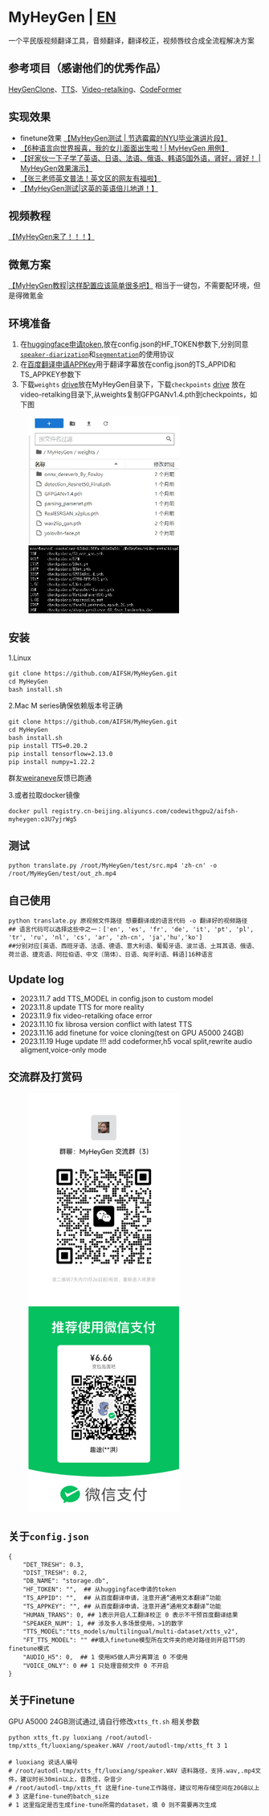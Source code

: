 # MyHeyGen | [EN](./README_en.md)
一个平民版视频翻译工具，音频翻译，翻译校正，视频唇纹合成全流程解决方案
## 参考项目（感谢他们的优秀作品）
[HeyGenClone](https://github.com/BrasD99/HeyGenClone.git)、[TTS](https://github.com/coqui-ai/tts)、[Video-retalking](https://github.com/OpenTalker/video-retalking)、[CodeFormer](https://github.com/sczhou/CodeFormer)
## 实现效果
- finetune效果 [【MyHeyGen测试 | 节选霉霉的NYU毕业演讲片段】]( https://www.bilibili.com/video/BV1vc411X7EA/?share_source=copy_web&vd_source=453c36b4abef37acd389d4c01b149023)
- [【6种语言向世界报喜，我的女儿面面出生啦 ! | MyHeyGen 用例】]( https://www.bilibili.com/video/BV1eC4y1E7qc/?share_source=copy_web&vd_source=453c36b4abef37acd389d4c01b149023)
- [【好家伙一下子学了英语、日语、法语、俄语、韩语5国外语，肾好，肾好！ | MyHeyGen效果演示】](https://www.bilibili.com/video/BV1wC4y1E78h/?share_source=copy_web&vd_source=453c36b4abef37acd389d4c01b149023)
- [【张三老师英文普法！英文区的网友有福啦】](https://www.bilibili.com/video/BV1XN41137Bv/?share_source=copy_web&vd_source=453c36b4abef37acd389d4c01b149023)
- [【MyHeyGen测试|这英的英语倍儿地道！】](https://www.bilibili.com/video/BV1vN4y1D7mo/?share_source=copy_web&vd_source=453c36b4abef37acd389d4c01b149023)

## 视频教程
[【MyHeyGen来了！！！】]( https://www.bilibili.com/video/BV14C4y1J7dY/?share_source=copy_web&vd_source=453c36b4abef37acd389d4c01b149023)

## 微氪方案
[【MyHeyGen教程|这样配置应该简单很多吧】](https://www.bilibili.com/video/BV1cN4y1D73X/?share_source=copy_web&vd_source=453c36b4abef37acd389d4c01b149023)
相当于一键包，不需要配环境，但是得微氪金

## 环境准备
1. 在[huggingface申请token](https://huggingface.co/),放在config.json的HF_TOKEN参数下,分别同意[`speaker-diarization`](https://hf.co/pyannote/speaker-diarization)和[`segmentation`](https://hf.co/pyannote/segmentation)的使用协议
2. 在[百度翻译申请APPKey](https://fanyi-api.baidu.com/doc/21)用于翻译字幕放在config.json的TS_APPID和TS_APPKEY参数下
3. 下载`weights` [drive](https://drive.google.com/file/d/1dYy24q_67TmVuv_PbChe2t1zpNYJci1J/view?usp=sharing)放在MyHeyGen目录下，下载`checkpoints` [drive](https://drive.google.com/drive/folders/18rhjMpxK8LVVxf7PI6XwOidt8Vouv_H0?usp=share_link) 放在video-retalking目录下,从weights复制GFPGANv1.4.pth到checkpoints，如下图

<div>
  <figure>
  <img alt='weights文件目录' src="./img/weights.png?raw=true" width="300px"/>
  <img alt='checkpoints文件目录' src="./img/checkpoints.png?raw=true" width="300px"/>
  <figure>
</div>



## 安装
1.Linux
```
git clone https://github.com/AIFSH/MyHeyGen.git
cd MyHeyGen
bash install.sh
```
2.Mac M series确保依赖版本号正确
      
```
git clone https://github.com/AIFSH/MyHeyGen.git
cd MyHeyGen
bash install.sh
pip install TTS=0.20.2
pip install tensorflow=2.13.0
pip install numpy=1.22.2
```
群友[weiraneve](https://github.com/weiraneve)反馈已跑通
      
3.或者拉取docker镜像
```
docker pull registry.cn-beijing.aliyuncs.com/codewithgpu2/aifsh-myheygen:o3U7yjrWg5
```
## 测试
```
python translate.py /root/MyHeyGen/test/src.mp4 'zh-cn' -o /root/MyHeyGen/test/out_zh.mp4
```
## 自己使用
```
python translate.py 原视频文件路径 想要翻译成的语言代码 -o 翻译好的视频路径
## 语言代码可以选择这些中之一：['en', 'es', 'fr', 'de', 'it', 'pt', 'pl', 'tr', 'ru', 'nl', 'cs', 'ar', 'zh-cn', 'ja','hu','ko']
##分别对应[英语、西班牙语、法语、德语、意大利语、葡萄牙语、波兰语、土耳其语、俄语、荷兰语、捷克语、阿拉伯语、中文（简体）、日语、匈牙利语、韩语]16种语言
```
## Update log
- 2023.11.7  add TTS_MODEL in config.json to custom model
- 2023.11.8 update TTS for more reality
- 2023.11.9 fix video-retalking oface error
- 2023.11.10 fix librosa version conflict with latest TTS
- 2023.11.16 add finetune for voice cloning(test on GPU A5000 24GB)
- 2023.11.19 Huge update !!! add codeformer,h5 vocal split,rewrite audio aligment,voice-only mode

## 交流群及打赏码
<div>
  <figure>
  <img alt='交流群' src="./img/chat.jpg?raw=true" width="300px"/>
  <img alt='赏泡面' src="./img/ludan.jpg?raw=true" width="300px"/>
  <figure>
</div>

## 关于`config.json`
```
{
    "DET_TRESH": 0.3, 
    "DIST_TRESH": 0.2,
    "DB_NAME": "storage.db",
    "HF_TOKEN": "",  ## 从huggingface申请的token
    "TS_APPID": "",  ## 从百度翻译申请，注意开通“通用文本翻译”功能
    "TS_APPKEY": "", ## 从百度翻译申请，注意开通“通用文本翻译”功能
    "HUMAN_TRANS": 0, ## 1表示开启人工翻译校正 0 表示不干预百度翻译结果
    "SPEAKER_NUM": 1, ## 涉及多人多场景使用，>1的数字
    "TTS_MODEL":"tts_models/multilingual/multi-dataset/xtts_v2",
    "FT_TTS_MODEL": "" ##填入finetune模型所在文件夹的绝对路径则开启TTS的finetune模式
    "AUDIO_H5": 0,  ## 1 使用H5做人声分离算法 0 不使用
    "VOICE_ONLY": 0 ## 1 只处理音频文件 0 不开启
}
```
## 关于Finetune
GPU A5000 24GB测试通过,请自行修改`xtts_ft.sh` 相关参数
```
python xtts_ft.py luoxiang /root/autodl-tmp/xtts_ft/luoxiang/speaker.WAV /root/autodl-tmp/xtts_ft 3 1

# luoxiang 说话人编号
# /root/autodl-tmp/xtts_ft/luoxiang/speaker.WAV 语料路径，支持.wav,.mp4文件，建议时长30min以上，音质佳，杂音少
# /root/autodl-tmp/xtts_ft 这是fine-tune工作路径，建议可用存储空间在20GB以上
# 3 这是fine-tune的batch_size
# 1 这里指定是否生成fine-tune所需的dataset，填 0 则不需要再次生成
```